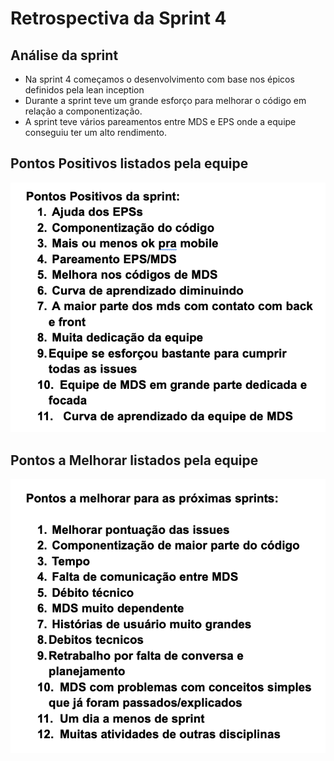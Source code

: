 # Retrospectiva da Sprint 4

## Análise da sprint

- Na sprint 4 começamos o desenvolvimento com base nos épicos definidos pela lean inception
- Durante a sprint teve um grande esforço para melhorar o código em relação a componentização.
- A sprint teve vários pareamentos entre MDS e EPS onde a equipe conseguiu ter um alto rendimento.

## Pontos Positivos listados pela equipe
  ![img](./pontos_positivos.png)

## Pontos a Melhorar listados pela equipe
  ![img](./pontos_melhoria.png)